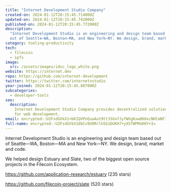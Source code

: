 ```yaml
---
title: "Internet Development Studio Company"
created-on: 2024-01-12T20:15:45.714000Z
updated-on: 2024-01-12T20:15:45.742000Z
published-on: 2024-01-12T20:15:45.772000Z
description:
  "Internet Development Studio is an engineering and design team based
  out of Seattle—WA, Boston—MA, and New York—NY. We design, brand, market, and code."
category: tooling-productivity
tech:
  - filecoin
  - ipfs
image:
  src: /assets/images/idsc_logo_white.png
website: https://internet.dev
repo: https://github.com/internet-development
twitter: https://twitter.com/internetxstudio
year-joined: 2024-01-12T20:15:45.807000Z
subcategories:
  - developer-tools
seo:
  description:
    Internet Development Studio Company provides decentralized solutions
    for web development.
email: encrypted::U2FsdGVkX1+bKIQVPnQuaAut9ttJSGn7JyfWVgKxw06OxcNHlmNFI7fmlZLEo76R
full-name: encrypted::U2FsdGVkX18bCv9U9Rrlh5b1DUKH7+yXSfWPMoKKY+I=
---
```


Internet Development Studio is an engineering and design team based out of Seattle—WA, Boston—MA and New York—NY. We design, brand, market and code.

We helped design Estuary and Slate, two of the biggest open source projects in the Filecoin Ecosystem.

<https://github.com/application-research/estuary> (235 stars)

<https://github.com/filecoin-project/slate> (520 stars)
